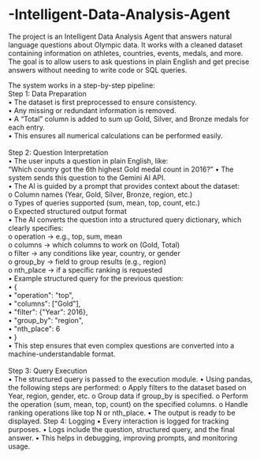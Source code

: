 # -Intelligent-Data-Analysis-Agent
The project is an Intelligent Data Analysis Agent that answers natural language questions about Olympic data. It works with a cleaned dataset containing information on athletes, countries, events, medals, and more. The goal is to allow users to ask questions in plain English and get precise answers without needing to write code or SQL queries.

The system works in a step-by-step pipeline:<br>
Step 1: Data Preparation<br>
•	The dataset is first preprocessed to ensure consistency.<br>
•	Any missing or redundant information is removed.<br>
•	A “Total” column is added to sum up Gold, Silver, and Bronze medals for each entry.<br>
•	This ensures all numerical calculations can be performed easily.<br><br>
Step 2: Question Interpretation<br>
•	The user inputs a question in plain English, like:<br>
“Which country got the 6th highest Gold medal count in 2016?”
•	The system sends this question to the Gemini AI API.<br>
•	The AI is guided by a prompt that provides context about the dataset:<br>
o	Column names (Year, Gold, Silver, Bronze, region, etc.)<br>
o	Types of queries supported (sum, mean, top, count, etc.)<br>
o	Expected structured output format<br>
•	The AI converts the question into a structured query dictionary, which clearly specifies:<br>
o	operation → e.g., top, sum, mean<br>
o	columns → which columns to work on (Gold, Total)<br>
o	filter → any conditions like year, country, or gender<br>
o	group_by → field to group results (e.g., region)<br>
o	nth_place → if a specific ranking is requested<br>
•	Example structured query for the previous question:<br>
•	{<br>
•	  "operation": "top",<br>
•	  "columns": ["Gold"],<br>
•	  "filter": {"Year": 2016},<br>
•	  "group_by": "region",<br>
•	  "nth_place": 6<br>
•	}<br>
•	This step ensures that even complex questions are converted into a machine-understandable format.<br><br>
Step 3: Query Execution<br>
•	The structured query is passed to the execution module.
•	Using pandas, the following steps are performed:
o	Apply filters to the dataset based on Year, region, gender, etc.
o	Group data if group_by is specified.
o	Perform the operation (sum, mean, top, count) on the specified columns.
o	Handle ranking operations like top N or nth_place.
•	The output is ready to be displayed.
Step 4: Logging
•	Every interaction is logged for tracking purposes.
•	Logs include the question, structured query, and the final answer.
•	This helps in debugging, improving prompts, and monitoring usage.
